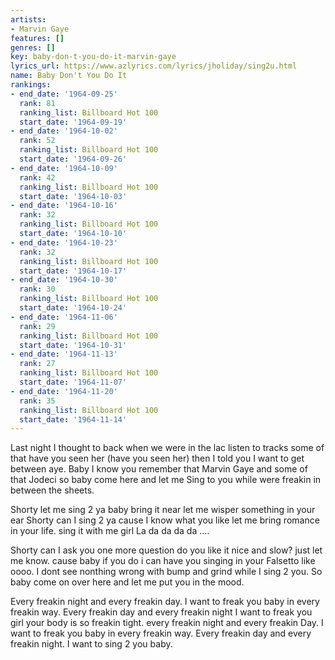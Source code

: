 ```yaml
---
artists:
- Marvin Gaye
features: []
genres: []
key: baby-don-t-you-do-it-marvin-gaye
lyrics_url: https://www.azlyrics.com/lyrics/jholiday/sing2u.html
name: Baby Don't You Do It
rankings:
- end_date: '1964-09-25'
  rank: 81
  ranking_list: Billboard Hot 100
  start_date: '1964-09-19'
- end_date: '1964-10-02'
  rank: 52
  ranking_list: Billboard Hot 100
  start_date: '1964-09-26'
- end_date: '1964-10-09'
  rank: 42
  ranking_list: Billboard Hot 100
  start_date: '1964-10-03'
- end_date: '1964-10-16'
  rank: 32
  ranking_list: Billboard Hot 100
  start_date: '1964-10-10'
- end_date: '1964-10-23'
  rank: 32
  ranking_list: Billboard Hot 100
  start_date: '1964-10-17'
- end_date: '1964-10-30'
  rank: 30
  ranking_list: Billboard Hot 100
  start_date: '1964-10-24'
- end_date: '1964-11-06'
  rank: 29
  ranking_list: Billboard Hot 100
  start_date: '1964-10-31'
- end_date: '1964-11-13'
  rank: 27
  ranking_list: Billboard Hot 100
  start_date: '1964-11-07'
- end_date: '1964-11-20'
  rank: 35
  ranking_list: Billboard Hot 100
  start_date: '1964-11-14'
---
```



Last night I thought to back when we were in the lac listen to tracks some of that have you seen her (have you seen her)
then I told you I want to get between aye.
Baby I know you remember that Marvin Gaye and some of that Jodeci so baby come here and let me
Sing to you while were freakin in between the sheets. 


Shorty let me sing 2 ya baby bring it near let me wisper something in your ear
Shorty can I sing 2 ya cause I know what you like let me bring romance in your life.
sing it with me girl
La da da da da ....


Shorty can I ask you one more question do you like it nice and slow? just let me know.
cause baby if you do i can have you singing in your Falsetto like oooo.
I dont see nonthing wrong with bump and grind while I sing 2 you.
So baby come on over here and let me put you in the mood. 




Every freakin night and every freakin day.
I want to freak you baby in every freakin way.
Every freakin day and every freakin night
I want to freak you girl your body is so freakin tight.
every freakin night and every freakin Day.
I want to freak you baby in every freakin way.
Every freakin day and every freakin night.
I want to sing 2 you baby. 





